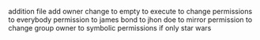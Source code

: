 addition
file add
owner change
to empty
to execute
to change permissions
to everybody permission
to james bond
to jhon doe
to mirror permission
to change group owner
to symbolic permissions
if only
star wars
